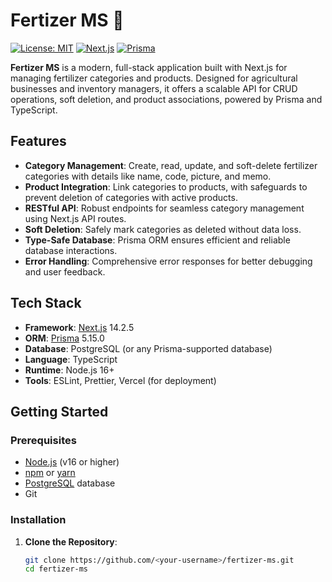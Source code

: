 # Fertizer MS 🌱

[![License: MIT](https://img.shields.io/badge/License-MIT-blue.svg)](LICENSE)
[![Next.js](https://img.shields.io/badge/Next.js-14.2.5-black)](https://nextjs.org/)
[![Prisma](https://img.shields.io/badge/Prisma-5.15.0-blue)](https://www.prisma.io/)

**Fertizer MS** is a modern, full-stack application built with Next.js for managing fertilizer categories and products. Designed for agricultural businesses and inventory managers, it offers a scalable API for CRUD operations, soft deletion, and product associations, powered by Prisma and TypeScript.

## Features

- **Category Management**: Create, read, update, and soft-delete fertilizer categories with details like name, code, picture, and memo.
- **Product Integration**: Link categories to products, with safeguards to prevent deletion of categories with active products.
- **RESTful API**: Robust endpoints for seamless category management using Next.js API routes.
- **Soft Deletion**: Safely mark categories as deleted without data loss.
- **Type-Safe Database**: Prisma ORM ensures efficient and reliable database interactions.
- **Error Handling**: Comprehensive error responses for better debugging and user feedback.

## Tech Stack

- **Framework**: [Next.js](https://nextjs.org/) 14.2.5
- **ORM**: [Prisma](https://www.prisma.io/) 5.15.0
- **Database**: PostgreSQL (or any Prisma-supported database)
- **Language**: TypeScript
- **Runtime**: Node.js 16+
- **Tools**: ESLint, Prettier, Vercel (for deployment)

## Getting Started

### Prerequisites

- [Node.js](https://nodejs.org/) (v16 or higher)
- [npm](https://www.npmjs.com/) or [yarn](https://yarnpkg.com/)
- [PostgreSQL](https://www.postgresql.org/) database
- Git

### Installation

1. **Clone the Repository**:
   ```bash
   git clone https://github.com/<your-username>/fertizer-ms.git
   cd fertizer-ms